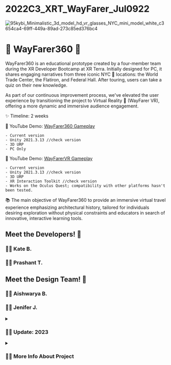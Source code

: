 # 2022C3_XRT_WayFarer_Jul0922


![95kybi_Minimalistic_3d_model_hd_vr_glasses_NYC_mini_model_white_c3654ca4-69ff-449a-89ad-273c85ed376bc4](https://github.com/KateBiel/2022C3_XRT_WayFarer/assets/103016794/e6edd48e-abc1-4120-ac00-5d5785355d72)
#  🎒 WayFarer360 🚶

WayFarer360 is an educational prototype created by a four-member team during the XR Developer Bootcamp at XR Terra. Initially designed for PC, it shares engaging narratives from three iconic NYC 🗽 locations: the World Trade Center, the Flatiron, and Federal Hall. After touring, users can take a quiz on their new knowledge.

As part of our continuous improvement process, we've elevated the user experience by transitioning the project to Virtual Reality 🥽 (WayFarer VR), offering a more dynamic and immersive audience engagement. 

✨ Timeline: 2 weeks

🔴 YouTube Demo: [WayFarer360 Gameplay](https://www.youtube.com/watch?v=QFpS6PKkAqw&ab_channel=KattBiel)

    - Current version
    - Unity 2021.3.13 //check version
    - 3D URP
    - PC Only 


🔴 YouTube Demo: [WayFarerVR Gameplay](https://youtu.be/GtmAc1zIBew](https://www.youtube.com/watch?v=232LOK4qN9U&ab_channel=KattBiel)https://www.youtube.com/watch?v=232LOK4qN9U&ab_channel=KattBie)

    - Current version
    - Unity 2021.3.13 //check version
    - 3D URP
    - XR Interaction Toolkit //check version
    - Works on the Oculus Quest; compatibility with other platforms hasn't been tested. 

📚 The main objective of WayFarer360 to provide an immersive virtual travel experience emphasizing architectural history, tailored for individuals desiring exploration without physical constraints and educators in search of innovative, interactive learning tools.

## Meet the Developers! 🤝

### 👩‍💻 Kate B.
### 👨‍💻 Prashant T.‏‏‎

## Meet the Design Team! 🤝

### 👩‍🎨 Aishwarya B. 
### 👩‍🎨 ‎‏‏Jenifer J.

<details>
 <summary><h3>👨‍💻 Update: 2023</h3></summary>
    
</details>

<details>
 <summary><h3>👨‍💻 More Info About Project</h3></summary>
    
</details>

